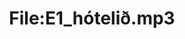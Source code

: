 ---
title: File:E1_hótelið.mp3
recording of: hótelið
reading speed: slow
speaker: E
license: CC0
---